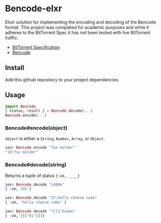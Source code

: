 # Bencode-elxr

Elixir solution for implementing the encoding and decoding of the Bencode
format. This project was completed for academic purposes and while it adheres
to the BitTorrent Spec it has not been tested with live BitTorrent traffic.

* [BitTorrent Specification](http://wiki.theory.org/BitTorrentSpecification)
* [Bencode](http://en.wikipedia.org/wiki/Bencode)

## Install

Add this github repository to your project dependencies.

## Usage


```elixir
import Bencode
{ status, result } = Bencode.decode(...)
Bencode.encode(...)

```


### Bencode#encode(object)

`object` is either a `String`, `Number`, `Array`, or `Object`.


```elixir
iex> Bencode.encode "fox molder"
"10:fox molder"
```

### Bencode#decode(string)

Returns a tuple of status `{:ok, ____}`

```elixir
iex> Bencode.decode "i400e"
{ :ok, 400 }

iex> Bencode.decode "17:hello cheese cake"
{ :ok, "hello cheese cake" }

iex> Bencode.decode "lll2:hieee"
{ :ok, [[["hi"]]]}

```
